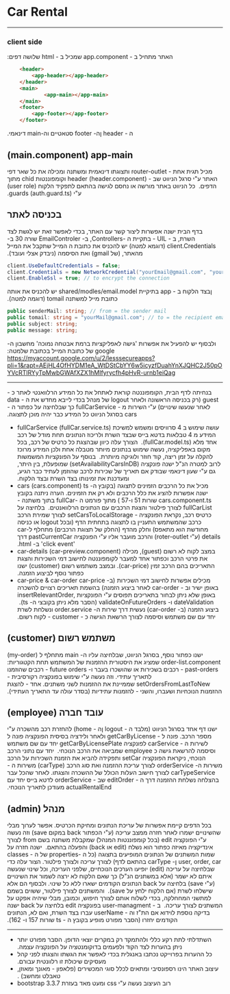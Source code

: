 # Car Rental
***
### client side 
&#x202b; האתר מתחיל ב - app.component שמכיל ב  - html שלושה דפים:   
```html
    <header>
        <app-header></app-header>
    </header>
    <main>
            <app-main></app-main> 
    </main>
    <footer>
        <app-footer></app-footer>
    </footer>
```
&#x202b; ה - header ןה- footer סטאטיים וה-main דינאמי.
## (main.component) app-main
&#x202b; מכיל תגית אחת - router-outlet ותצוגתו דינאמית ומשתנה ומכילה את כל שאר דפי האתר ע"י סרגל הניווט שב - header   (header.component) וקומפוננטות chid מתוך הדפים.
&#x202b; כל הניווט באתר מורשה או נחסם לגישה בהתאם לתפקיד הלקוח (user role) ע"י guards (auth.guard.ts).
## בכניסה לאתר
&#x202b; בדף הבית ישנה אפשרות ליצור קשר עם האתר, בכדי לאפשר זאת יש לגשת לצד השרת, ב - UIL - בתקיית ה -Controllers, ב- EmailControler שורה 30 ב- client.Credentials (דוגמא למטה) יש להכניס את כתובת ה המייל שתקבל את המייל מהאתר, (של gmail) ואת הסיסמה (ניבדק אצלי ועובד).
```csharp
client.UseDefaultCredentials = false;
client.Credentials = new NetworkCredential("yourEmail@gmail.com", "your password"); // the sender email address & sender password
client.EnableSsl = true; // to encrypt the connection
```
&#x202b; ןבצד הלקוח ב - app בתיקיית shared/modles/email.model יש להכניס את אותה כתובת מייל למשתנה tomail (דוגמה למטה).
```typeScript
public senderMail: string; // from = the sender mail
public tomail: string = "yourMail@gmail.com"; // to = the recipient email
public subject: string;
public message: string;
```
&#x202b; ולבסוף יש להפעיל את אפשרות 'גישה לאפליקציות ברמת אבטחה נמוכה' מחשבון ה-google של כתובת המייל בכתובת שלמטה:
https://myaccount.google.com/u/2/lesssecureapps?pli=1&rapt=AEjHL4OfHYDM1eA_WtDStCbYY6w5icyzfDuahYnXJQHC2J50pOYVcRTlRYyTpMwbGWAfXZX1hMlfyrycfh4pHvR-urnb1eiQag
***
&#x202b; בנחיתה לדף הבית, הקומפוננטה קוראת לאתחל את כל המידע הרלוואנטי לאתר כ -guest (רק בכניסה הראשונה ולאחר logout של מנהל בכדי לייבא מחדש את ה - data לאחר שנעשו שינויים) ע"י השירות מ - fullCarService כך שבלחיצה על כפתור ה - cars בסרגל הניווט כל המידע כבר יהיה מוכן לתצוגה.
*  fullCarService (fullCar.service.ts)
&#x202b; עושה שימוש ב 4 סרוויסים ומשמש למשיכת המידע מ 4 טבלאות בדטא בייס שבצד השרת ולריכוז הנתונים תחת מודל של רכב אחד מלא (fullCar.model.ts).
&#x202b; הצורך עלה כיוון שבהצגת כל כרטיס של רכב, בכל מקום באפליקציה, נעשה שימוש בנתונים מיותר מטבלה אחת ולכן המידע מרוכז להקלה על זמן ריצה, קוד חוזר ולוגיקה מיותרת.
&#x202b; בנוסף על הפונקציות המשמשות לרוב למטרה הנ"ל ישנה פונקציה (setAvailabilityCarsInDB) שמופעלת, בין היתר, גם ע"י שעון דינאמי שבודק אם תאריך של שכירות לרכב שהוזמן לעתיד כבר הגיע,  ומעדכנת את זמינותו בצד השרת ובצד הלקוח.
* cars (cars.component)
&#x202b; מכיל את כל הרכבים הזמינים לתצוגה (בקובץ ה- ts ישנה אפשרות להציג את כלל הרכבים ולא רק את הזמינים. הערה ניתנה בקובץ cars.component.ts שורות 51 ו-57 ) מתוך פורמט ה -fullCar בתוך משתנה - fullCarList לצורך פילטור והצגת הרכבים עם הנתונים הרלוואנטים.
&#x202b; בלחיצה על כרטיס רכב, נקראת הפונקציה - setCarsToLocalStorage לצורך שמירת הרכב כרכב שהמשתמש התעניין בו לתצוגה בתחתית הדף (ובכל logout או כניסה מחודשת הוא מתאפס) וחלק מהדף (החלק של תצוגת הרכבים) מתחלף לcar-details (ע"י roter-outlet) והרכב מועבר אליו ע"י הפונקציה pastCurrentCar דרך 'click event' ב- html.
* car-details (car-preview.component)
&#x202b; במצב לקוח לא רשום (guest), מכילה את פרטי הרכב וכפתור אחד למעבר לקומפוננטה לחישוב דמי השכירות והצגת התאריכים בהם הרכב זמין (car-price). ובמצב משתמש רשום (customer) ישנו כפתור נוסף לביצוע הזמנה.
* car-price & car-order
&#x202b; מכילים אפשרות לחישוב דמי השכירות (ב- car-price באופן ישיר וב - car-order לאחר ביצוע הזמנה) בהשמת תאריכים רצויים להשכרה באופן שלא ניתן לבחור בתאריכים תפוסים ע"י הפונקציות   insertRelevantOrder, dateValidation ו- validateOnFutureOrders (הסבר מלא ניתן בקובצי ה- ts).
&#x202b; ביצוע הזמנה (ב- car-order)  נעשית דרך שירות ה- order.service ונשלחת לשרת יחד עם שם משתמש וסיסמה לצורך הרשאת הגישה כ - customer - לקוח רשום.
## &#x202b; משתמש רשום (customer)
&#x202b; ישנו כפתור נוסף, בסרגל הניווט, שבלחיצה עליו ה- main מתחלף ל (my-order) order-list.component שמציג את היסטורית ההזמנות של המשתמש תחת הקטגוריות: past-orders - רכבים בשכירות או שהושכרו בעבר ו- future orders - רכבים שהוזמנו לתאריך עתידי. וזה נעשה ע"י שימוש בפונקציה רקורסיבית - setOrdersFromLastToNew שממיינת את ההזמנות לשני משתנים. אחד - להצגת ההזמנות הנוכחיות ושעברו, והשני - להזמנות עתידיות (בסדר עולה עד התאריך העתידי).
## &#x202b; עובד חברה (employee)
&#x202b; ישנו דף אחד בסרגל הניווט (מלבד ה - logout ןה - home) להחזרת רכב מהשכרה ע"י מספר הרכב. פונה ל - getCarByLicense ולאחר ולידציה בסיסית הפונקציה פונה  ל לשירות ה - carService לפונקציה getCarByLicensePlate יחד עם שם משתמש וסיסמה להרשאת גישה כ employee שמביאה את הרכב הנוכחי.
&#x202b; יחד עם נתוני הרכב הנוכחי, ניקראת הפונקציה setCar ותפקידה להביא את הזמנת השכירות על הרכב משירות ה- orderService לצורך עריכת ההזמנה ואת סוג הרכב (carType) משירות ה - carTypeService לצורך חישוב העלות הכולל של ההשכרה והצגתו. לאחר שהכל עבר בהצלחה נשלחת ההזמנה דרך ה - editOrder שב - orderService לדטא בייס יחד עם actualRentalEnd מעודכן לתאריך הנוכחי.
## &#x202b; מנהל (admin)
&#x202b; בכל הדפים קיימת אפשרות של עריכת הנתונים ומחיקת הכרטיס. אפשר לערוך מבלי שהשינויים ישמרו לאחר חזרה ממצב עריכה (ע"י הכפתור back במקום save) וזה נעשה ע"י הפונקציה edit (בכל קומפוננטות המנהל) שמקבלת משתנה בשם from לצורך אינדיקציה מאיזה כפתור הוא נשלח (edit או back) והפעלה בהתאם.
&#x202b; ישנה חזרה על שמות המשתנים של הנתונים המופיעים בתצוגה (כל ה -properties של ה - classes user, order, car ן- carType בהתאם לדף) לצורך עריכה ולצורך פילטור. הצור עלה כדי שבלחיצה על עריכה (edit) יופיעו הערכים הנוכחיים, שלפני העריכה, וכל שינוי שנעשה איתם לא ישמר (אלא במשתנים הנ"ל) כך שאם הלקוח לא ירצה לשמור את השינויים (ע"י save) בלחיצה על back הנתונים הקודמים ישארו ללא כל שינוי. ולבסוף הם אלא שישלחו לשרת (אם הלקוח ילחץ על save).
&#x202b; והמשתנים לצורך פילטור, ששוים בשמם למתשני המחחלקה, בכדי לשלוח אותם לצורך חיפוש, וכמובן, מבלי שיהיה אפקט על המשתנים לצורך עריכה.
&#x202b; ב - user-managment בפונקציה edit בלחיצה על back ישנה בדיקה נוספת לוידוא אם הת"ז וה - userName עברו בצד השרת, ואם לא, הנתונים הקודמים יחזרו (הסבר מפורט מופיע בקובץ ה - ts שורות 157 ו- 162).

*** 
* &#x202b; השתדלתי לתת רקע כללי ולהתמקד רק במקרים יוצאי הדופן. הסבר מפורט יותר ניתן בהערות לצד הקוד ולפעמים בדוקומנטציה על הפונקציה עצמה.
* &#x202b; כל ההערות בפרוייקט נכתבו באנגלית בכדי לאפשר את הגשתו והצגתו לפני קהל מעסיקים שיכולת זו רלוונטית עבורם.
* &#x202b; עיצוב האתר הינו רספונסיבי ומתאים לכלל סוגי המכשירים (פלאפון - מאונך ומאוזן, טאבלט ומחשב) .
* &#x202b; רוב העיצוב נעשה ע"י css ומעט מאד בעזרת bootstrap 3.3.7
